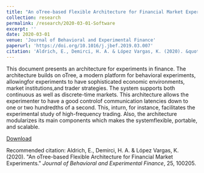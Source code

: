 ```yaml
---
title: "An oTree-based Flexible Architecture for Financial Market Experiments"
collection: research
permalink: /research/2020-03-01-Software
excerpt: ''
date: 2020-03-01
venue: 'Journal of Behavioral and Experimental Finance'
paperurl: 'https://doi.org/10.1016/j.jbef.2019.03.007'
citation: 'Aldrich, E., Demirci, H. A. & López Vargas, K. (2020). &quot;An oTree-based Flexible Architecture for Financial Market Experiments.&quot; <i>Journal of Behavioral and Experimental Finance</i>, 25, 100205.'
---
```

This document presents an architecture for experiments in finance. The architecture builds on oTree, a modern platform for behavioral experiments, allowingfor experiments to have sophisticated economic environments, market institutions,and trader strategies. The system supports both continuous as well as discrete-time markets. This architecture allows the experimenter to have a good controlof communication latencies down to one or two hundredths of a second. This, inturn, for instance, facilitates the experimental study of high-frequency trading. Also, the architecture modularizes its main components which makes the systemflexible, portable, and scalable.

[Download](https://doi.org/10.1016/j.jbef.2019.03.007)

Recommended citation: Aldrich, E., Demirci, H. A. & López Vargas, K. (2020). &quot;An oTree-based Flexible Architecture for Financial Market Experiments.&quot; <i>Journal of Behavioral and Experimental Finance</i>, 25, 100205.
